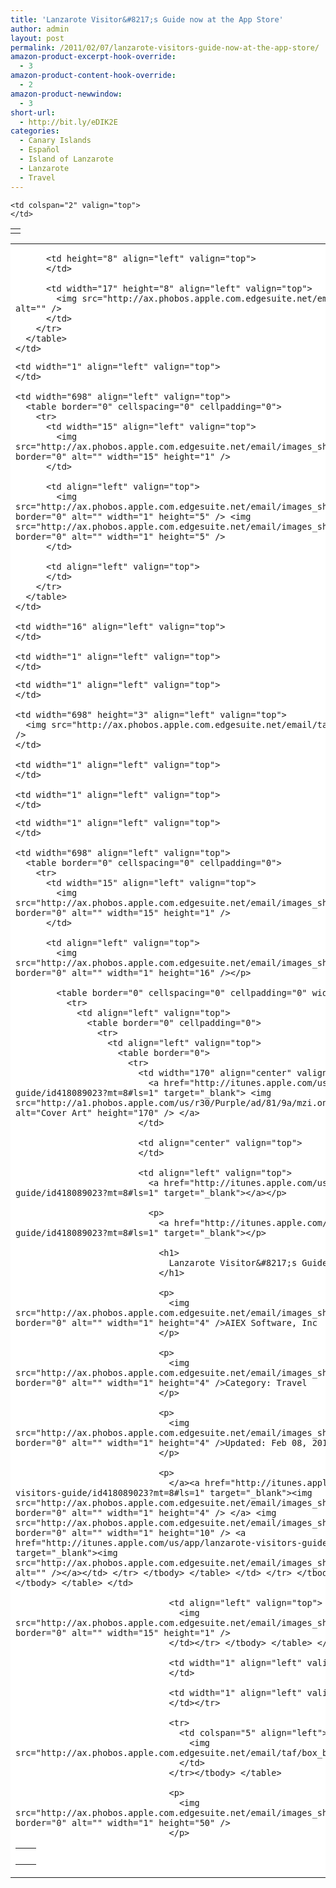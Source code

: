 ```yaml
---
title: 'Lanzarote Visitor&#8217;s Guide now at the App Store'
author: admin
layout: post
permalink: /2011/02/07/lanzarote-visitors-guide-now-at-the-app-store/
amazon-product-excerpt-hook-override:
  - 3
amazon-product-content-hook-override:
  - 2
amazon-product-newwindow:
  - 3
short-url:
  - http://bit.ly/eDIK2E
categories:
  - Canary Islands
  - Español
  - Island of Lanzarote
  - Lanzarote
  - Travel
---
```

<table border="0" cellspacing="0" cellpadding="0" width="702" align="center">
  <tr>
    <td valign="top">
    </td>
    
    <td colspan="2" valign="top">
    </td>
  </tr>
</table>

<table border="0" cellspacing="0" cellpadding="0" width="702" align="center" bgcolor="#FFFFFF">
  <tr>
    <td colspan="5" align="left" valign="top">
      <table border="0" cellspacing="0" cellpadding="0" width="702" align="center" bgcolor="#FFFFFF">
        <tr>
          <td width="17" height="8" align="left" valign="top">
            <img src="http://ax.phobos.apple.com.edgesuite.net/email/taf//box_tl.jpg" alt="" />
          </td>
          
          <td height="8" align="left" valign="top">
          </td>
          
          <td width="17" height="8" align="left" valign="top">
            <img src="http://ax.phobos.apple.com.edgesuite.net/email/taf//box_tr.jpg" alt="" />
          </td>
        </tr>
      </table>
    </td>
  </tr>
  
  <tr>
    <td width="1" align="left" valign="top">
    </td>
    
    <td width="1" align="left" valign="top">
    </td>
    
    <td width="698" align="left" valign="top">
      <table border="0" cellspacing="0" cellpadding="0">
        <tr>
          <td width="15" align="left" valign="top">
            <img src="http://ax.phobos.apple.com.edgesuite.net/email/images_shared/spacer.gif" border="0" alt="" width="15" height="1" />
          </td>
          
          <td align="left" valign="top">
            <img src="http://ax.phobos.apple.com.edgesuite.net/email/images_shared/spacer.gif" border="0" alt="" width="1" height="5" /> <img src="http://ax.phobos.apple.com.edgesuite.net/email/images_shared/spacer.gif" border="0" alt="" width="1" height="5" />
          </td>
          
          <td align="left" valign="top">
          </td>
        </tr>
      </table>
    </td>
    
    <td width="16" align="left" valign="top">
    </td>
    
    <td width="1" align="left" valign="top">
    </td>
  </tr>
  
  <tr>
    <td width="1" align="left" valign="top">
    </td>
    
    <td width="1" align="left" valign="top">
    </td>
    
    <td width="698" height="3" align="left" valign="top">
      <img src="http://ax.phobos.apple.com.edgesuite.net/email/taf/box_divider.jpg" alt="" />
    </td>
    
    <td width="1" align="left" valign="top">
    </td>
    
    <td width="1" align="left" valign="top">
    </td>
  </tr>
  
  <tr align="left">
    <td width="1" align="left" valign="top">
    </td>
    
    <td width="1" align="left" valign="top">
    </td>
    
    <td width="698" align="left" valign="top">
      <table border="0" cellspacing="0" cellpadding="0">
        <tr>
          <td width="15" align="left" valign="top">
            <img src="http://ax.phobos.apple.com.edgesuite.net/email/images_shared/spacer.gif" border="0" alt="" width="15" height="1" />
          </td>
          
          <td align="left" valign="top">
            <img src="http://ax.phobos.apple.com.edgesuite.net/email/images_shared/spacer.gif" border="0" alt="" width="1" height="16" /></p> 
            
            <table border="0" cellspacing="0" cellpadding="0" width="668">
              <tr>
                <td align="left" valign="top">
                  <table border="0" cellpadding="0">
                    <tr>
                      <td align="left" valign="top">
                        <table border="0">
                          <tr>
                            <td width="170" align="center" valign="top">
                              <a href="http://itunes.apple.com/us/app/lanzarote-visitors-guide/id418089023?mt=8#ls=1" target="_blank"> <img src="http://a1.phobos.apple.com/us/r30/Purple/ad/81/9a/mzi.oncuxadw.170x170-75.jpg" alt="Cover Art" height="170" /> </a>
                            </td>
                            
                            <td align="center" valign="top">
                            </td>
                            
                            <td align="left" valign="top">
                              <a href="http://itunes.apple.com/us/app/lanzarote-visitors-guide/id418089023?mt=8#ls=1" target="_blank"></a></p> 
                              
                              <p>
                                <a href="http://itunes.apple.com/us/app/lanzarote-visitors-guide/id418089023?mt=8#ls=1" target="_blank"></p> 
                                
                                <h1>
                                  Lanzarote Visitor&#8217;s Guide
                                </h1>
                                
                                <p>
                                  <img src="http://ax.phobos.apple.com.edgesuite.net/email/images_shared/spacer.gif" border="0" alt="" width="1" height="4" />AIEX Software, Inc
                                </p>
                                
                                <p>
                                  <img src="http://ax.phobos.apple.com.edgesuite.net/email/images_shared/spacer.gif" border="0" alt="" width="1" height="4" />Category: Travel
                                </p>
                                
                                <p>
                                  <img src="http://ax.phobos.apple.com.edgesuite.net/email/images_shared/spacer.gif" border="0" alt="" width="1" height="4" />Updated: Feb 08, 2011
                                </p>
                                
                                <p>
                                  </a><a href="http://itunes.apple.com/us/app/lanzarote-visitors-guide/id418089023?mt=8#ls=1" target="_blank"><img src="http://ax.phobos.apple.com.edgesuite.net/email/images_shared/spacer.gif" border="0" alt="" width="1" height="4" /> </a> <img src="http://ax.phobos.apple.com.edgesuite.net/email/images_shared/spacer.gif" border="0" alt="" width="1" height="10" /> <a href="http://itunes.apple.com/us/app/lanzarote-visitors-guide/id418089023?mt=8#ls=1" target="_blank"><img src="http://ax.phobos.apple.com.edgesuite.net/email/images_shared/view_item_button.png" alt="" /></a></td> </tr> </tbody> </table> </td> </tr> </tbody> </table> </td> </tr> </tbody> </table> </td> 
                                  
                                  <td align="left" valign="top">
                                    <img src="http://ax.phobos.apple.com.edgesuite.net/email/images_shared/spacer.gif" border="0" alt="" width="15" height="1" />
                                  </td></tr> </tbody> </table> </td> 
                                  
                                  <td width="1" align="left" valign="top">
                                  </td>
                                  
                                  <td width="1" align="left" valign="top">
                                  </td></tr> 
                                  
                                  <tr>
                                    <td colspan="5" align="left">
                                      <img src="http://ax.phobos.apple.com.edgesuite.net/email/taf/box_bottom.jpg" alt="" />
                                    </td>
                                  </tr></tbody> </table> 
                                  
                                  <p>
                                    <img src="http://ax.phobos.apple.com.edgesuite.net/email/images_shared/spacer.gif" border="0" alt="" width="1" height="50" />
                                  </p>